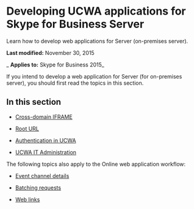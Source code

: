 
# Developing UCWA applications for Skype for Business Server
Learn how to develop web applications for Server (on-premises server).

 **Last modified:** November 30, 2015

 _ **Applies to:** Skype for Business 2015_

If you intend to develop a web application for Server (for on-premises server), you should first read the topics in this section.


## In this section


- [Cross-domain IFRAME](Cross_domainIFRAME.md)
    
- [Root URL](RootURL.md)
    
- [Authentication in UCWA](AuthenticationInUCWA.md)
    
- [UCWA IT Administration](UCWA_IT_Administration.md)
    
The following topics also apply to the Online web application workflow:


- [Event channel details](EventChannelDetails.md)
    
- [Batching requests](BatchingRequests.md)
    
- [Web links](WebLinks.md)
    
